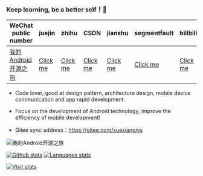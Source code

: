 ### Keep learning, be a better self！💪

| WeChat public number   | juejin     |  zhihu    |  CSDN   |   jianshu   |   segmentfault  |   bilibili  |   toutiao          
|---------|---------|--------- |---------|---------|---------|---------|---------|
| [我的Android开源之旅](https://img.rruu.net/image/5f871cffe209c)  |  [Click me](https://juejin.im/user/598feef55188257d592e56ed/posts)    |   [Click me](https://www.zhihu.com/people/xuexiangjys/posts)       |   [Click me](https://xuexiangjys.blog.csdn.net/)  |   [Click me](https://www.jianshu.com/u/6bf605575337)  |   [Click me](https://segmentfault.com/u/xuexiangjys)  |   [Click me](https://space.bilibili.com/483850585)  |   [Click me](https://img.rruu.net/image/5ff34ff7b02dd)  

-  Code lover, good at design pattern, architecture design, mobile device communication and app rapid development.

-  Focus on the development of Android technology, improve the efficiency of mobile development!

-  Gitee sync address：https://gitee.com/xuexiangjys



<img src="https://img.rruu.net/image/5f871cffe209c" alt="我的Android开源之旅">

[![Github stats](https://github-readme-stats.vercel.app/api?username=xuexiangjys&show_icons=true)](https://github.com/xuexiangjys) [![Languages stats](https://github-readme-stats.vercel.app/api/top-langs/?username=xuexiangjys&show_icons=true&layout=compact)](https://github.com/xuexiangjys)

[![Visit stats](https://hits.b3log.org/xuexiangjys/xuexiangjys.svg)](https://github.com/xuexiangjys)
